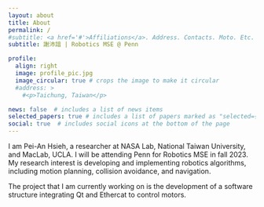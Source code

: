 ```yaml
---
layout: about
title: About
permalink: /
#subtitle: <a href='#'>Affiliations</a>. Address. Contacts. Moto. Etc.
subtitle: 謝沛諳 | Robotics MSE @ Penn

profile:
  align: right
  image: profile_pic.jpg
  image_circular: true # crops the image to make it circular
  #address: >
    #<p>Taichung, Taiwan</p>

news: false  # includes a list of news items
selected_papers: true # includes a list of papers marked as "selected={true}"
social: true  # includes social icons at the bottom of the page
---
```


I am Pei-An Hsieh, a researcher at NASA Lab, National Taiwan University, and MacLab, UCLA. I will be attending Penn for Robotics MSE in fall 2023. My research interest is developing and implementing robotics algorithms, including motion planning, collision avoidance, and navigation.


The project that I am currently working on is the development of a software structure integrating Qt and Ethercat to control motors. 

